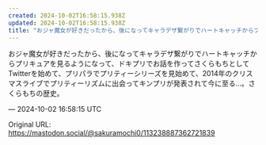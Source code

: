 ```yaml
---
created: 2024-10-02T16:58:15.938Z
updated: 2024-10-02T16:58:15.938Z
title: "おジャ魔女が好きだったから、後になってキャラデザ繋がりでハートキャッチからプリキュアを見るようになって、ドキプリでお話を作ってさくらもちとしてTwitterを始[...]"
---
```


<p>おジャ魔女が好きだったから、後になってキャラデザ繋がりでハートキャッチからプリキュアを見るようになって、ドキプリでお話を作ってさくらもちとしてTwitterを始めて、プリパラでプリティーシリーズを見始めて、2014年のクリスマスライブでプリティーリズムに出会ってキンプリが発表されて今に至る…。さくらもちの歴史。</p>

&mdash; 2024-10-02 16:58:15 UTC

Original URL: https://mastodon.social/@sakuramochi0/113238887362721839
